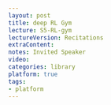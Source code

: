 ```yaml
---
layout: post
title: deep RL Gym 
lecture: S5-RL-gym
lectureVersion: Recitations
extraContent:   
notes: Invited Speaker
video:  
categories: library
platform: true
tags:
- platform
---
```

